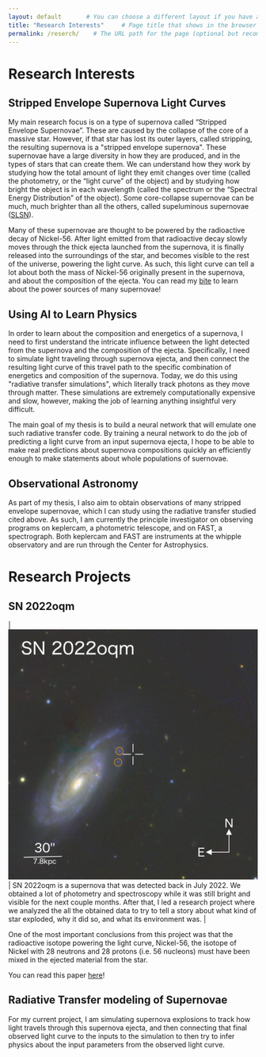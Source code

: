 ```yaml
---
layout: default       # You can choose a different layout if you have a custom one
title: "Research Interests"     # Page title that shows in the browser
permalink: /reserch/    # The URL path for the page (optional but recommended)
---
```



# Research Interests

## Stripped Envelope Supernova Light Curves

My main research focus is on a type of supernova called “Stripped Envelope Supernovae”. These are caused by the collapse of the core of a massive star. However, if that star has lost its outer layers, called stripping, the resulting supernova is a "stripped envelope supernova". These supernovae have a large diversity in how they are produced, and in the types of stars that can create them. We can understand how they work by studying how the total amount of light they emit changes over time (called the photometry, or the “light curve” of the object) and by studying how bright the object is in each wavelength (called the spectrum or the “Spectral Energy Distribution” of the object). Some core-collapse supernovae can be much, much brighter than all the others, called supeluminous supernovae ([SLSN](https://astrobites.org/2016/12/02/classifying-supernovae/)). 

Many of these supernovae are thought to be powered by the radioactive decay of Nickel-56. After light emitted from that radioactive decay slowly moves through the thick ejecta launched from the supernova, it is finally released into the surroundings of the star, and becomes visible to the rest of the universe, powering the light curve. As such, this light curve can tell a lot about both the mass of Nickel-56 originally present in the supernova, and about the composition of the ejecta. You can read my [bite](https://astrobites.org/2024/10/04/how-to-power-supernovae/) to learn about the power sources of many supernovae!

## Using AI to Learn Physics
In order to learn about the composition and energetics of a supernova, I need to first understand the intricate influence between the light detected from the supernova and the composition of the ejecta. Specifically, I need to simulate light traveling through supernova ejecta, and then connect the resulting light curve of this travel path to the specific combination of energetics and composition of the supernova. Today, we do this using "radiative transfer simulations", which literally track photons as they move through matter. These simulations are extremely computationally expensive and slow, however, making the job of learning anything insightful very difficult.
 
The main goal of my thesis is to build a neural network that will emulate one such radiative transfer code. By training a neural network to do the job of predicting a light curve from an input supernova ejecta, I hope to be able to make real predictions about supernova compositions quickly an efficiently enough to make statements about whole populations of suernovae. 

## Observational Astronomy
As part of my thesis, I also aim to obtain observations of many stripped envelope supernovae, which I can study using the radiative transfer studied cited above. As such, I am currently the principle investigator on observing programs on keplercam, a photometric telescope, and on FAST, a spectrograph. Both keplercam and FAST are instruments at the whipple observatory and are run through the Center for Astrophysics. 


# Research Projects

## SN 2022oqm

| ![Image description](assets/images/2022oqm-host.jpg) | SN 2022oqm is a supernova that was detected back in July 2022. We obtained a lot of photometry and spectroscopy while it was still bright and visible for the next couple months. After that, I led a research project where we analyzed the all the obtained data to try to tell a story about what kind of star exploded, why it did so, and what its environment was. |



  

One of the most important conclusions from this project was that the radioactive isotope powering the light curve, Nickel-56, the isotope of Nickel with 28 neutrons and 28 protons (i.e. 56 nucleons) must have been mixed in the ejected material from the star. 

You can read this paper [here](https://iopscience.iop.org/article/10.3847/1538-4357/ad5a7c/meta)! 


## Radiative Transfer modeling of Supernovae

For my current project, I am simulating supernova explosions to track how light travels through this supernova ejecta, and then connecting that final observed light curve to the inputs to the simulation to then try to infer physics about the input parameters from the observed light curve.
